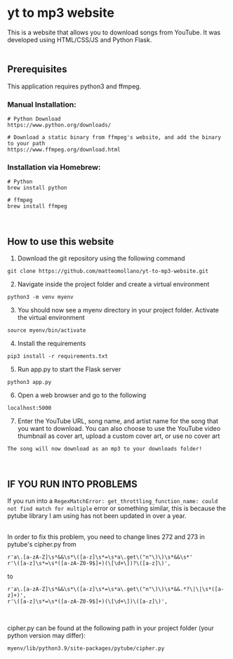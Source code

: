 # yt to mp3 website
This is a website that allows you to download songs from YouTube. It was developed using HTML/CSS/JS and Python Flask. <br><br>

## Prerequisites
This application requires python3 and ffmpeg. <br>

### Manual Installation:
```
# Python Download
https://www.python.org/downloads/

# Download a static binary from ffmpeg's website, and add the binary to your path
https://www.ffmpeg.org/download.html
```

### Installation via Homebrew:
```
# Python
brew install python

# ffmpeg
brew install ffmpeg
```
<br>

## How to use this website
1. Download the git repository using the following command <br>
```
git clone https://github.com/matteomollano/yt-to-mp3-website.git
```

2. Navigate inside the project folder and create a virtual environment <br>
```
python3 -m venv myenv
```

3. You should now see a myenv directory in your project folder. Activate the virtual environment <br>
```
source myenv/bin/activate
```

4. Install the requirements <br>
```
pip3 install -r requirements.txt
```

5. Run app.py to start the Flask server <br>
```
python3 app.py
```

6. Open a web browser and go to the following <br>
```
localhost:5000
```

7. Enter the YouTube URL, song name, and artist name for the song that you want to download. You can also choose to use the YouTube video thumbnail as cover art, upload a custom cover art, or use no cover art <br>
```
The song will now download as an mp3 to your downloads folder!
```
<br>

## IF YOU RUN INTO PROBLEMS
If you run into a ```RegexMatchError: get_throttling_function_name: could not find match for multiple``` error or something similar, this is because the pytube library I am using has not been updated in over a year.<br><br>

In order to fix this problem, you need to change lines 272 and 273 in pytube's cipher.py from
```
r'a\.[a-zA-Z]\s*&&\s*\([a-z]\s*=\s*a\.get\("n"\)\)\s*&&\s*'
r'\([a-z]\s*=\s*([a-zA-Z0-9$]+)(\[\d+\])?\([a-z]\)',
```
to
```
r'a\.[a-zA-Z]\s*&&\s*\([a-z]\s*=\s*a\.get\("n"\)\)\s*&&.*?\|\|\s*([a-z]+)',
r'\([a-z]\s*=\s*([a-zA-Z0-9$]+)(\[\d+\])\([a-z]\)',
```

<br>

cipher.py can be found at the following path in your project folder (your python version may differ):
```
myenv/lib/python3.9/site-packages/pytube/cipher.py
```